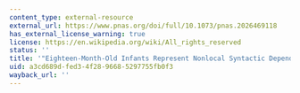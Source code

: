 ```yaml
---
content_type: external-resource
external_url: https://www.pnas.org/doi/full/10.1073/pnas.2026469118
has_external_license_warning: true
license: https://en.wikipedia.org/wiki/All_rights_reserved
status: ''
title: '"Eighteen-Month-Old Infants Represent Nonlocal Syntactic Dependencies."'
uid: a3cd689d-fed3-4f28-9668-5297755fb0f3
wayback_url: ''
---
```

